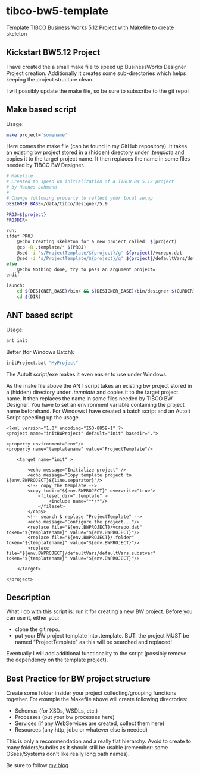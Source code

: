 tibco-bw5-template
==================

Template TIBCO Business Works 5.12 Project with Makefile to create skeleton


Kickstart BW5.12 Project
------------------------

I have created the a small make file to speed up BusinessWorks Designer Project creation. Additionally it creates some sub-directories which helps keeping the project structure clean.

I will possibly update the make file, so be sure to subscribe to the git repo!

Make based script
-------------------------
Usage:

```bash
make project='somename' 
```

Here comes the make file (can be found in my GitHub repository). It takes an existing bw project stored in a (hidden) directory under *.template* and copies it to the target project name. It then replaces the name in some files needed by TIBCO BW Designer.


```bash
# Makefile 
# Created to speed up initialization of a TIBCO BW 5.12 project
# by Hannes Lehmann
#
# Change following property to reflect your local setup
DESIGNER_BASE=/data/tibco/designer/5.9

PROJ=${project}
PROJDIR=

run:    
ifdef PROJ
	@echo Creating skeleton for a new project called: $(project)
	@cp -R .template/* $(PROJ)
	@sed -i 's/ProjectTemplate/${project}/g' ${project}/vcrepo.dat
	@sed -i 's/ProjectTemplate/${project}/g' ${project}/defaultVars/defaultVars.substvar
else
	@echo Nothing done, try to pass an argument project=
endif

launch:
	cd $(DESIGNER_BASE)/bin/ && $(DESIGNER_BASE)/bin/designer $(CURDIR)/$(PROJ)
	cd $(DIR)
```

ANT based script
-------------------------
Usage:

```bash
ant init 
```

Better (for Windows Batch):

```bash
initProject.bat "MyProject"
```

The AutoIt script/exe makes it even easier to use under Windows.

As the make file above the ANT script takes an existing bw project stored in a (hidden) directory under *.template* and copies it to the target project name. It then replaces the name in some files needed by TIBCO BW Designer.
You have to set an environment variable containing the project name beforehand. For Windows I have created a batch script and an AutoIt Script speeding up the usage.


```ant
<?xml version="1.0" encoding="ISO-8859-1" ?>
<project name="initBWProject" default="init" basedir=".">

<property environment="env"/>
<property name="templatename" value="ProjectTemplate"/>

	<target name="init" >

		<echo message="Initialize project" />
		<echo message="Copy template project to ${env.BWPROJECT}${line.separator}"/>
		<!-- copy the template -->
		<copy todir="${env.BWPROJECT}" overwrite="true">
			<fileset dir=".template" >
				<include name="**/*"/>
			</fileset>
		</copy>
		<!-- search & replace "ProjectTemplate" -->
		<echo message="Configure the project..."/>
		<replace file="${env.BWPROJECT}/vcrepo.dat" token="${templatename}" value="${env.BWPROJECT}"/>
		<replace file="${env.BWPROJECT}/.folder" token="${templatename}" value="${env.BWPROJECT}"/>
		<replace file="${env.BWPROJECT}/defaultVars/defaultVars.substvar" token="${templatename}" value="${env.BWPROJECT}"/>
		
	</target>

</project>

```

Description
-----------

What I do with this script is: run it for creating a new BW project. Before you can use it, either you:

+ clone the git repo.
+ put your BW project template into .template. BUT: the project MUST be named "ProjectTemplate" as this will be searched and replaced!

Eventually I will add additional functionality to the script (possibly remove the dependency on the template project).

Best Practice for BW project structure
--------------------------------------

Create some folder insider your project collecting/grouping functions together. For example the Makefile above will create following directories:

* Schemas (for XSDs, WSDLs, etc.)
* Processes (put your bw processes here)
* Services (if any WebServices are created, collect them here)
* Resources (any http, jdbc or whatever else is needed)

This is only a recommendation and a really flat hierarchy. Avoid to create to many folders/subdirs as it should still be usable (remember: some OSses/Systems don't like really long path names).


Be sure to follow [my blog](http://hanneslehmann.github.io/)
